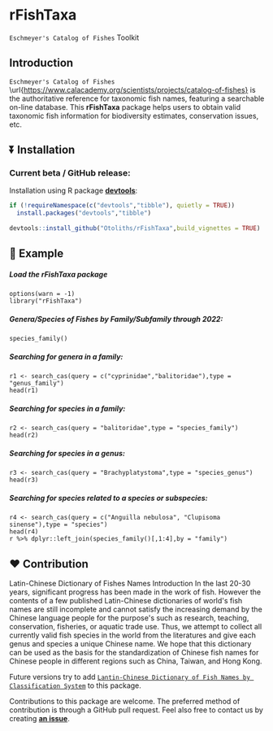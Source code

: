 # rFishTaxa
`Eschmeyer's Catalog of Fishes` Toolkit

## Introduction

`Eschmeyer's Catalog of Fishes` \url{https://www.calacademy.org/scientists/projects/catalog-of-fishes} is the authoritative reference for taxonomic fish names, featuring a searchable on-line database. This **rFishTaxa** package helps users to obtain valid taxonomic fish information for biodiversity estimates, conservation issues, etc.


## :arrow_double_down: Installation

### Current beta / GitHub release:

Installation using R package
[**devtools**](https://cran.r-project.org/package=devtools):
```r
if (!requireNamespace(c("devtools","tibble"), quietly = TRUE))
  install.packages("devtools","tibble")
    
devtools::install_github("Otoliths/rFishTaxa",build_vignettes = TRUE)

```

## :beginner: Example

##### Load the **rFishTaxa** package

```{r}
options(warn = -1)
library("rFishTaxa")
```

##### Genera/Species of Fishes by Family/Subfamily through 2022:

```{r }
species_family()
```


##### Searching for genera in a family:

```{r }
r1 <- search_cas(query = c("cyprinidae","balitoridae"),type = "genus_family")
head(r1)
```


##### Searching for species in a family:

```{r }
r2 <- search_cas(query = "balitoridae",type = "species_family")
head(r2)
```


##### Searching for species in a genus:

```{r}
r3 <- search_cas(query = "Brachyplatystoma",type = "species_genus")
head(r3)
```


##### Searching for species related to a species or subspecies:

```{r }
r4 <- search_cas(query = c("Anguilla nebulosa", "Clupisoma sinense"),type = "species")
head(r4)
r %>% dplyr::left_join(species_family()[,1:4],by = "family")
```


## :heart: Contribution

Latin-Chinese Dictionary of Fishes Names Introduction In the last 20-30 years, significant progress has been made in the work of fish. However the contents of a few published Latin-Chinese dictionaries of world's fish names are still incomplete and cannot satisfy the increasing demand by the Chinese language people for the purpose's such as research, teaching, conservation, fisheries, or aquatic trade use. Thus, we attempt to collect all currently valid fish species in the world from the literatures and give each genus and species a unique Chinese name. We hope that this dictionary can be used as the basis for the standardization of Chinese fish names for Chinese people in different regions such as China, Taiwan, and Hong Kong.

Future versions try to add [`Lantin-Chinese Dictionary of Fish Names by Classification System`](http://www.taiwan-fisheries.com.tw/news-preface-2e.htm) to this package.


Contributions to this package are welcome. 
The preferred method of contribution is through a GitHub pull request. 
Feel also free to contact us by creating [**an issue**](https://github.com/Otoliths/rFishTaxa/issues).
